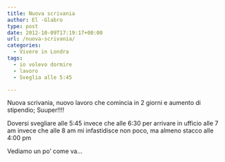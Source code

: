 ```yaml
---
title: Nuova scrivania
author: El -Glabro
type: post
date: 2012-10-09T17:19:17+00:00
url: /nuova-scrivania/
categories:
  - Vivere in Londra
tags:
  - io volevo dormire
  - lavoro
  - Sveglia alle 5:45

---
```

Nuova scrivania, nuovo lavoro che comincia in 2 giorni e aumento di stipendio; Suuper!!!!

Doversi svegliare alle 5:45 invece che alle 6:30 per arrivare in ufficio alle 7 am invece che alle 8 am mi infastidisce non poco, ma almeno stacco alle 4:00 pm

Vediamo un po&#8217; come va&#8230;